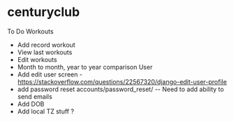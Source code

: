 # centuryclub
To Do Workouts 
- Add record workout 
- View last workouts 
- Edit workouts 
- Month to month, year to year comparison User 
- Add edit user screen - https://stackoverflow.com/questions/22567320/django-edit-user-profile 
- add password reset accounts/password_reset/
-- Need to add ability to send emails
- Add DOB
- Add local TZ stuff ?
